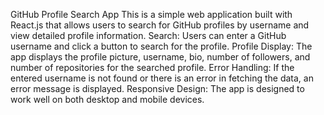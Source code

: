 GitHub Profile Search App
This is a simple web application built with React.js that allows users to search for GitHub profiles by username and view detailed profile information.
Search: Users can enter a GitHub username and click a button to search for the profile.
Profile Display: The app displays the profile picture, username, bio, number of followers, and number of repositories for the searched profile.
Error Handling: If the entered username is not found or there is an error in fetching the data, an error message is displayed.
Responsive Design: The app is designed to work well on both desktop and mobile devices.
